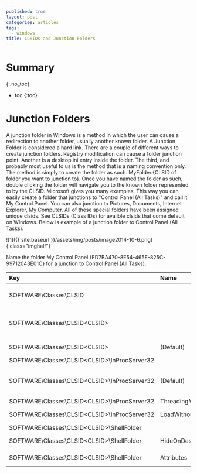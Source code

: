 ```yaml
---
published: true
layout: post
categories: articles
tags:
  - windows
title: CLSIDs and Junction Folders
---
```

# Summary
{:.no_toc}

* toc
{:toc}

# Junction Folders

A junction folder in Windows is a method in which the user can cause a redirection to another folder, usually another known folder. A Junction Folder is considered a hard link. There are a couple of different ways to create junction folders. Registry modification can cause a folder junction point. Another is a desktop.ini entry inside the folder. The third, and probably most useful to us is the method that is a naming convention only. The method is simply to create the folder as such. MyFolder.{CLSID of folder you want to junction to}. Once you have named the folder as such, double clicking the folder will navigate you to the known folder represented to by the CLSID. Microsoft gives you many examples. This way you can easily create a folder that junctions to "Control Panel (All Tasks)" and call it My Control Panel. You can also junction to Pictures, Documents, Internet Explorer, My Computer. All of these special folders have been assigned unique clsids. See CLSIDs (Class IDs) for availble clsids that come default on Windows. Below is example of a junction folder to Control Panel (All Tasks).

![1]({{ site.baseurl }}/assets/img/posts/image2014-10-6.png){:class="imghalf"}

Name the folder My Control Panel.{ED7BA470-8E54-465E-825C-99712043E01C} for a junction to Control Panel (All Tasks).





| Key           | Name          | Value         | Notes         |
| :---------------------------------- | :----------- | :----------- | :-----------  |
| SOFTWARE\Classes\CLSID  | | | This has not always been created in HKEY_CURRENT_USER |
| SOFTWARE\Classes\CLSID\<CLSID>  | | | Create your own CLSID, not one that is already being used on the system |
| SOFTWARE\Classes\CLSID\<CLSID>  |(Default)| Name of Class |This is optional. Many classes have names |  	 
| SOFTWARE\Classes\CLSID\<CLSID>\InProcServer32 |
| SOFTWARE\Classes\CLSID\<CLSID>\InProcServer32 | (Default) | *{Path To Dll}* | This is the path to the dll. The dll must match the architecture of the OS. |
| SOFTWARE\Classes\CLSID\<CLSID>\InProcServer32 | ThreadingModel  | Apartment | REG_SZ |
| SOFTWARE\Classes\CLSID\<CLSID>\InProcServer32 | LoadWithoutCOM  |   | REG_SZ, but leave as empty string |
| SOFTWARE\Classes\CLSID\<CLSID>\ShellFolder  |	  	  	 
| SOFTWARE\Classes\CLSID\<CLSID>\ShellFolder  | HideOnDesktop | | REG_SZ, but leave as empty string |
| SOFTWARE\Classes\CLSID\<CLSID>\ShellFolder  | Attributes  | 0xf090013d (4035969341) | REG_DWORD |
  
  
  
